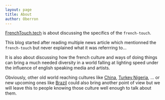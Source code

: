 ```yaml
---
layout: page
title: About
author: Oberron
---
```


[FrenchTouch.tech](http://www.frenchtouch.tech) is about discussing the specifics of the `french-touch`. 

This blog started after reading multiple news article which mentionned the `french-touch` but never explained what it was referrring to...

It is also about discussing how the french culture and ways of doing things can bring a much needed diversity in a world falling at lighting speed under the influence of english speaking media and artists.

Obviously, other old world reaching cultures like [China](https://en.wikipedia.org/wiki/History_of_China), [Turkey](https://en.wikipedia.org/wiki/Ottoman_Empire),[Nigeria](https://en.wikipedia.org/wiki/Nok_culture), ... or new upcoming ones like [Brazil](http://www.scielo.br/scielo.php?pid=S0034-73292010000300002&script=sci_arttext) could also bring another point of view but we will leave this to people knowing those culture well enough to talk about them.
